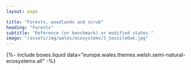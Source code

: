 ```yaml
---
layout: page

title: "Forests, woodlands and scrub"
heading: "Forests"
subtitle: "Reference (or benchmark) or modified states."
image: "/assets/img/wales/ecosystems/1_SessileOak.jpg"
---
```


{%-
include boxes.liquid
data="europe.wales.themes.welsh.semi-natural-ecosystems.all"
-%}
